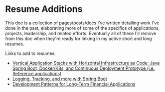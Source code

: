 # Resume  Additions

This doc is a collection of pages/posts/docs I've written detailing work I've done in the past, elaborating more of some of the specifics of applications, projects, leadership, and related efforts. Eventually all of these I'll remove from this doc when they're ready for linking in my active short and long resumes.

Links to add to resumes:

* [Vertical Application Stacks with Horizontal Infrastructure as Code: Java Spring Boot, Docker/K8s, and Continuous Deployment Prototype (i.e. Reference applications)
](https://compositecode.blog/vertical-application-stacks-with-horizontal-infrastructure-as-code-a-journey-into-java-spring-boot-docker-k8s-and-continuous-deployment/)
* [Logging, Tracking, and more with Spring Boot](https://compositecode.blog/logging-tracking-and-more-with-spring-boot/)
* [Development Patterns for Long-Term Financial Applications](https://compositecode.blog/development-patterns-for-long-term-financial-applications/)
